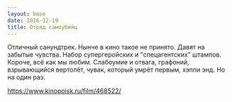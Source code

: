 ```yaml
---
layout: base
date: 2016-12-19
title: Отряд самоубийц
---
```


Отличный санундтрек. Нынче в кино такое не принято. Давят на забытые чувства.
Набор супергеройских и "спецагентских" штампов. Короче, всё как мы любим. Слабоумие и отвага, графоний, взрывающийся вертолёт, чувак, который умрёт первым, хэппи энд.
Но на один раз.

https://www.kinopoisk.ru/film/468522/
